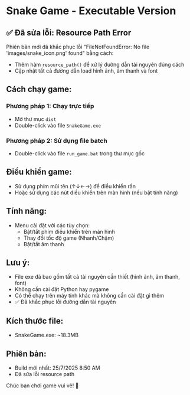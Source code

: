 # Snake Game - Executable Version

## ✅ Đã sửa lỗi: Resource Path Error

Phiên bản mới đã khắc phục lỗi "FileNotFoundError: No file 'images/snake_icon.png' found" bằng cách:

- Thêm hàm `resource_path()` để xử lý đường dẫn tài nguyên đúng cách
- Cập nhật tất cả đường dẫn load hình ảnh, âm thanh và font

## Cách chạy game:

### Phương pháp 1: Chạy trực tiếp

- Mở thư mục `dist`
- Double-click vào file `SnakeGame.exe`

### Phương pháp 2: Sử dụng file batch

- Double-click vào file `run_game.bat` trong thư mục gốc

## Điều khiển game:

- Sử dụng phím mũi tên (↑↓←→) để điều khiển rắn
- Hoặc sử dụng các nút điều khiển trên màn hình (nếu bật tính năng)

## Tính năng:

- Menu cài đặt với các tùy chọn:
  - Bật/tắt phím điều khiển trên màn hình
  - Thay đổi tốc độ game (Nhanh/Chậm)
  - Bật/tắt âm thanh

## Lưu ý:

- File exe đã bao gồm tất cả tài nguyên cần thiết (hình ảnh, âm thanh, font)
- Không cần cài đặt Python hay pygame
- Có thể chạy trên máy tính khác mà không cần cài đặt gì thêm
- ✅ Đã khắc phục lỗi đường dẫn tài nguyên

## Kích thước file:

- SnakeGame.exe: ~18.3MB

## Phiên bản:

- Build mới nhất: 25/7/2025 8:50 AM
- Đã sửa lỗi resource path

Chúc bạn chơi game vui vẻ! 🐍
